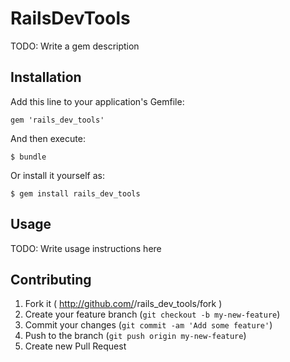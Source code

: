 # RailsDevTools

TODO: Write a gem description

## Installation

Add this line to your application's Gemfile:

    gem 'rails_dev_tools'

And then execute:

    $ bundle

Or install it yourself as:

    $ gem install rails_dev_tools

## Usage

TODO: Write usage instructions here

## Contributing

1. Fork it ( http://github.com/<my-github-username>/rails_dev_tools/fork )
2. Create your feature branch (`git checkout -b my-new-feature`)
3. Commit your changes (`git commit -am 'Add some feature'`)
4. Push to the branch (`git push origin my-new-feature`)
5. Create new Pull Request
